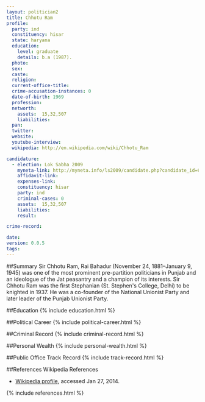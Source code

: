 ```yaml
---
layout: politician2
title: Chhotu Ram
profile: 
  party: ind
  constituency: hisar
  state: haryana
  education: 
    level: graduate
    details: b.a (1987).
  photo: 
  sex: 
  caste: 
  religion: 
  current-office-title: 
  crime-accusation-instances: 0
  date-of-birth: 1969
  profession: 
  networth: 
    assets:  15,32,507
    liabilities: 
  pan: 
  twitter: 
  website: 
  youtube-interview: 
  wikipedia: http://en.wikipedia.com/wiki/Chhotu_Ram

candidature: 
  - election: Lok Sabha 2009
    myneta-link: http://myneta.info/ls2009/candidate.php?candidate_id=6548
    affidavit-link: 
    expenses-link: 
    constituency: hisar 
    party: ind
    criminal-cases: 0
    assets:  15,32,507
    liabilities: 
    result:  

crime-record: 

date: 
version: 0.0.5
tags: 
---
```

##Summary
Sir Chhotu Ram, Rai Bahadur (November 24, 1881–January 9, 1945) was one of the most prominent pre-partition politicians in Punjab and an ideologue of the Jat peasantry and a champion of its interests. Sir Chhotu Ram was the first Stephanian (St. Stephen's College, Delhi) to be knighted in 1937. He was a co-founder of the National Unionist Party and later leader of the Punjab Unionist Party.




##Education
{% include education.html %}


##Political Career
{% include political-career.html %}


##Criminal Record
{% include criminal-record.html %}


##Personal Wealth
{% include personal-wealth.html %}


##Public Office Track Record
{% include track-record.html %}


##References
Wikipedia References
- [Wikipedia profile]({{page.profile.wikipedia}}), accessed Jan 27, 2014.



{% include references.html %}